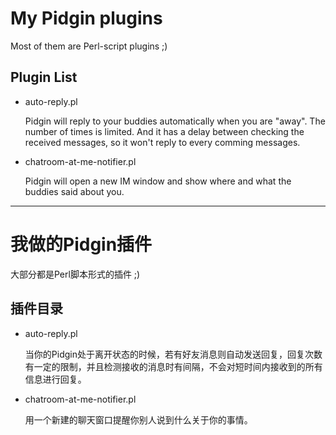 # My Pidgin plugins

Most of them are Perl-script plugins ;)

## Plugin List

* auto-reply.pl

    Pidgin will reply to your buddies automatically when you are "away". The number of times is limited. And it has a delay between checking the received messages, so it won't reply to every comming messages.

* chatroom-at-me-notifier.pl

    Pidgin will open a new IM window and show where and what the buddies said about you.

--------------------

# 我做的Pidgin插件

大部分都是Perl脚本形式的插件 ;)

## 插件目录

* auto-reply.pl

    当你的Pidgin处于离开状态的时候，若有好友消息则自动发送回复，回复次数有一定的限制，并且检测接收的消息时有间隔，不会对短时间内接收到的所有信息进行回复。

* chatroom-at-me-notifier.pl

    用一个新建的聊天窗口提醒你别人说到什么关于你的事情。

